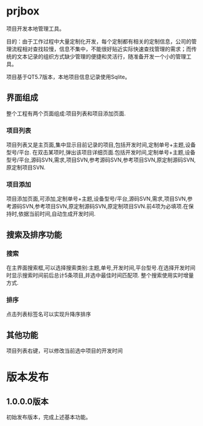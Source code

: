 # prjbox
项目开发本地管理工具。

目的：由于工作过程中大量定制化开发，每个定制都有相关的定制信息，公司的管理流程相对查找较慢，信息不集中，不能很好贴近实际快速查找管理的需求；而传统的文本记录的组织方式缺少管理的便捷和灵活行，随准备开发一个小的管理工具。

项目基于QT5.7版本，本地项目信息记录使用Sqlite。

## 界面组成

整个工程有两个页面组成:项目列表和项目添加页面.

### 项目列表

项目列表又是主页面,集中显示目前记录的项目,包括开发时间,定制单号+主题,设备型号/平台.
在双击某项时,弹出该项目详细页面.包括开发时间,定制单号+主题,设备型号/平台,源码SVN,需求,项目SVN,参考源码SVN,参考项目SVN,原定制源码SVN,原定制项目SVN.

### 项目添加

项目添加页面,可添加,定制单号+主题,设备型号/平台,源码SVN,需求,项目SVN,参考源码SVN,参考项目SVN,原定制源码SVN,原定制项目SVN.前4项为必填项.在保持时,依据当前时间,自动生成开发时间.

## 搜索及排序功能
### 搜索

在主界面搜索框,可以选择搜索类别:主题,单号,开发时间,平台型号.在选择开发时间时显示搜索时间前后总计5条项目,并选中最佳时间匹配项.
整个搜索使用实时增量方式.

### 排序

点击列表标签名可以实现升降序排序

## 其他功能

项目列表右键，可以修改当前选中项目的开发时间

# 版本发布
## 1.0.0.0版本
初始发布版本，完成上述基本功能。
